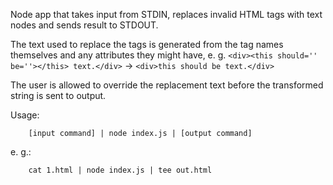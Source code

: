 Node app that takes input from STDIN, replaces invalid HTML tags with
text nodes and sends result to STDOUT.

The text used to replace the tags is generated from the tag names themselves
and any attributes they might have, e. g.
`<div><this should='' be=''></this> text.</div>` ->
`<div>this should be text.</div>`

The user is allowed to override the replacement text before the
transformed string is sent to output.

Usage:

        [input command] | node index.js | [output command]

e. g.:

        cat 1.html | node index.js | tee out.html

